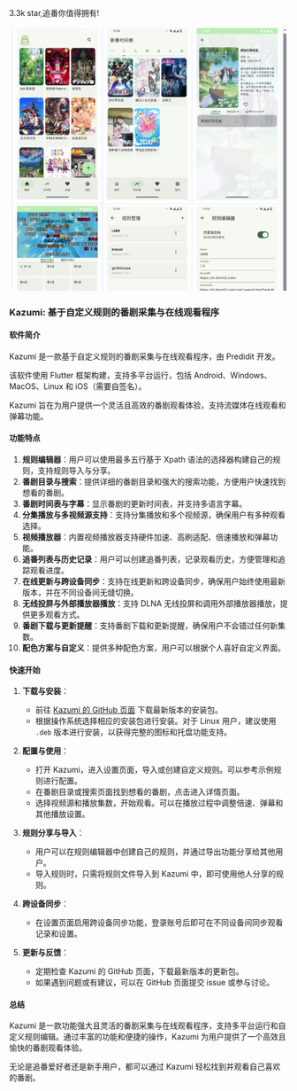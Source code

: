 3.3k star,追番你值得拥有!

![](image.png)

### Kazumi: 基于自定义规则的番剧采集与在线观看程序

#### 软件简介

Kazumi 是一款基于自定义规则的番剧采集与在线观看程序，由 Predidit 开发。

该软件使用 Flutter 框架构建，支持多平台运行，包括 Android、Windows、MacOS、Linux 和 iOS（需要自签名）。

Kazumi 旨在为用户提供一个灵活且高效的番剧观看体验，支持流媒体在线观看和弹幕功能。

#### 功能特点

1. **规则编辑器**：用户可以使用最多五行基于 Xpath 语法的选择器构建自己的规则，支持规则导入与分享。
2. **番剧目录与搜索**：提供详细的番剧目录和强大的搜索功能，方便用户快速找到想看的番剧。
3. **番剧时间表与字幕**：显示番剧的更新时间表，并支持多语言字幕。
4. **分集播放与多视频源支持**：支持分集播放和多个视频源，确保用户有多种观看选择。
5. **视频播放器**：内置视频播放器支持硬件加速、高刷适配、倍速播放和弹幕功能。
6. **追番列表与历史记录**：用户可以创建追番列表，记录观看历史，方便管理和追踪观看进度。
7. **在线更新与跨设备同步**：支持在线更新和跨设备同步，确保用户始终使用最新版本，并在不同设备间无缝切换。
8. **无线投屏与外部播放器播放**：支持 DLNA 无线投屏和调用外部播放器播放，提供更多观看方式。
9. **番剧下载与更新提醒**：支持番剧下载和更新提醒，确保用户不会错过任何新集数。
10. **配色方案与自定义**：提供多种配色方案，用户可以根据个人喜好自定义界面。

#### 快速开始

1. **下载与安装**：
   - 前往 [Kazumi 的 GitHub 页面](https://github.com/Predidit/Kazumi) 下载最新版本的安装包。
   - 根据操作系统选择相应的安装包进行安装。对于 Linux 用户，建议使用 `.deb` 版本进行安装，以获得完整的图标和托盘功能支持。

2. **配置与使用**：
   - 打开 Kazumi，进入设置页面，导入或创建自定义规则。可以参考示例规则进行配置。
   - 在番剧目录或搜索页面找到想看的番剧，点击进入详情页面。
   - 选择视频源和播放集数，开始观看。可以在播放过程中调整倍速、弹幕和其他播放设置。

3. **规则分享与导入**：
   - 用户可以在规则编辑器中创建自己的规则，并通过导出功能分享给其他用户。
   - 导入规则时，只需将规则文件导入到 Kazumi 中，即可使用他人分享的规则。

4. **跨设备同步**：
   - 在设置页面启用跨设备同步功能，登录账号后即可在不同设备间同步观看记录和设置。

5. **更新与反馈**：
   - 定期检查 Kazumi 的 GitHub 页面，下载最新版本的更新包。
   - 如果遇到问题或有建议，可以在 GitHub 页面提交 issue 或参与讨论。

#### 总结

Kazumi 是一款功能强大且灵活的番剧采集与在线观看程序，支持多平台运行和自定义规则编辑。通过丰富的功能和便捷的操作，Kazumi 为用户提供了一个高效且愉快的番剧观看体验。

无论是追番爱好者还是新手用户，都可以通过 Kazumi 轻松找到并观看自己喜欢的番剧。

